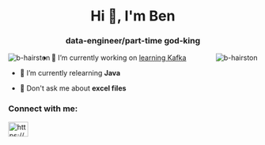 <h1 align="center">Hi 👋, I'm Ben</h1>
<h3 align="center">data-engineer/part-time god-king</h3>


<p><img align="left" src="https://github-readme-stats.vercel.app/api/top-langs?username=b-hairston&show_icons=true&locale=en&layout=compact" alt="b-hairston" /></p> 
<p><img align="right" src="https://github-readme-streak-stats.herokuapp.com/?user=b-hairston&" alt="b-hairston" /></p>


- 🔭 I’m currently working on [learning Kafka](https://github.com/b-hairston/kafka-pipeline)

- 🌱 I’m currently relearning **Java**

- 💬 Don't ask me about **excel files**

<h3 align="left">Connect with me:</h3>
<p align="left">
<a href="https://linkedin.com/in/https://www.linkedin.com/in/benjamin-hairston/" target="blank"><img align="center" src="https://raw.githubusercontent.com/rahuldkjain/github-profile-readme-generator/master/src/images/icons/Social/linked-in-alt.svg" alt="https://www.linkedin.com/in/benjamin-hairston/" height="30" width="40" /></a>
</p>

